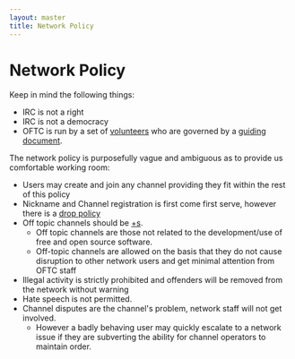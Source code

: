 ```yaml
---
layout: master
title: Network Policy
---
```


# Network Policy

Keep in mind the following things:

 * IRC is not a right
 * IRC is not a democracy
 * OFTC is run by a set of [volunteers](/staff) who are governed by a
[guiding document](/constitution).

The network policy is purposefully vague and ambiguous as to provide us
comfortable working room:

 * Users may create and join any channel providing they fit within the rest of
this policy
 * Nickname and Channel registration is first come first serve, however there
is a [drop policy](/FAQ/Services/#i-want-to-register-a-nickname-someone-else-already-has)
 * Off topic channels should be [+s](/ChannelModes).
   - Off topic channels are those not related to the development/use of free and
open source software.
   - Off-topic channels are allowed on the basis that they do not cause
disruption to other network users and get minimal attention from OFTC staff
 * Illegal activity is strictly prohibited and offenders will be removed from
the network without warning
 * Hate speech is not permitted.
 * Channel disputes are the channel's problem, network staff will not get
involved.
   - However a badly behaving user may quickly escalate to a network issue if
they are subverting the ability for channel operators to maintain order.
